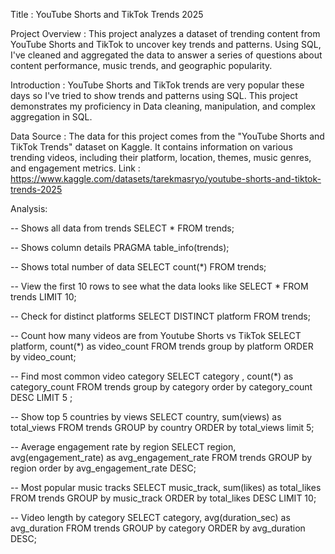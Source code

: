 Title : YouTube Shorts and TikTok Trends 2025

Project Overview : This project analyzes a dataset of trending content from YouTube Shorts and TikTok to uncover key trends and patterns. Using SQL, I've cleaned and aggregated the data to answer a series of questions about content performance, music trends, and geographic popularity.

Introduction : YouTube Shorts and TikTok trends are very popular these days so I've tried to show trends and patterns using SQL.
This project demonstrates my proficiency in Data cleaning, manipulation, and complex aggregation in SQL.

Data Source : The data for this project comes from the "YouTube Shorts and TikTok Trends" dataset on Kaggle. It contains information on various trending videos, including their platform, location, themes, music genres, and engagement metrics.
Link : https://www.kaggle.com/datasets/tarekmasryo/youtube-shorts-and-tiktok-trends-2025

Analysis:

-- Shows all data from trends
SELECT \* FROM trends;

-- Shows column details
PRAGMA table_info(trends);

-- Shows total number of data
SELECT count(\*) FROM trends;

-- View the first 10 rows to see what the data looks like
SELECT \* FROM trends LIMIT 10;

-- Check for distinct platforms
SELECT DISTINCT platform FROM trends;

-- Count how many videos are from Youtube Shorts vs TikTok
SELECT platform, count(\*) as video_count
FROM trends
group by platform
ORDER by video_count;

-- Find most common video category
SELECT category , count(\*) as category_count
FROM trends
group by category
order by category_count DESC
LIMIT 5 ;

-- Show top 5 countries by views
SELECT country,
sum(views) as total_views
FROM trends
GROUP by country
ORDER by total_views
limit 5;

-- Average engagement rate by region
SELECT region, avg(engagement_rate) as avg_engagement_rate
FROM trends
GROUP by region
order by avg_engagement_rate DESC;

-- Most popular music tracks
SELECT music_track, sum(likes) as total_likes
FROM trends
GROUP by music_track
ORDER by total_likes DESC
LIMIT 10;

-- Video length by category
SELECT category, avg(duration_sec) as avg_duration
FROM trends
GROUP by category
ORDER by avg_duration DESC;
